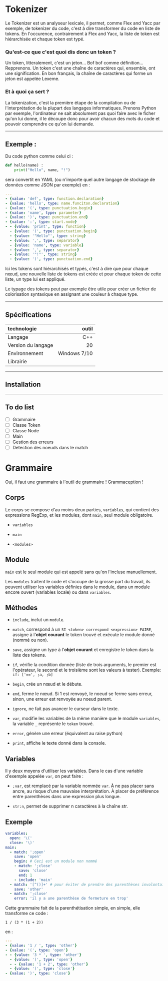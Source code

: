 # Tokenizer

Le Tokenizer est un analyseur lexicale, il permet, comme Flex and Yacc par exemple, de tokenizer du code, c'est à dire transformer du code en liste de tokens. En l'occurence, contrairement à Flex and Yacc, la liste de token est hiérarchisée et chaque token est typé.

### Qu'est-ce que c'est quoi dis donc un token ?

Un token, litteralement, c'est un jeton... Bof bof comme définition... Repprenons. Un token c'est une chaîne de caractères qui, ensemble, ont une signification. En bon français, la chaîne de caractères qui forme un jeton est appelée Lexeme.

### Et à quoi ça sert ?

La tokenization, c'est la première étape de la compilation ou de l'interprétation de la plupart des langages informatiques. Prenons Python par exemple, l'ordinateur ne sait absolument pas quoi faire avec le ficher qu'on lui donne, il le découpe donc pour avoir chacun des mots du code et pouvoir comprendre ce qu'on lui demande.

---

## Exemple :

Du code python comme celui ci :

```python
def hello(name) :
    print("Hello", name, "!")
```

sera convertit en YAML (ou n'importe quel autre langage de stockage de données comme JSON par exemple) en :

```yaml
---
- {value: 'def', type: function.declaration}
- {value: 'hello', type: name.funciton.declaration}
- {value: '(', type: punctuation.begin}
- {value: 'name', type: parameter}
- {value: ')', type: punctuation.end}
- {value: ':', type: start.node}
- - {value: 'print', type: function}
  - {value: '(', type: punctuation.begin}
  - {value: '"Hello"', type: string}
  - {value: ',', type: separator}
  - {value: 'name', type: variable}
  - {value: ',', type: separator}
  - {value: '"!"', type: string}
  - {value: ')', type: punctuation.end}
```

Ici les tokens sont hiérarchisés et typés, c'est à dire que pour chaque nœud, une nouvelle liste de tokens est créée et pour chaque token de cette liste, un type lui est appliqué.

Le typage des tokens peut par exemple être utile pour créer un fichier de colorisation syntaxique en assignant une couleur à chaque type.

---

## Spécifications

| technologie                  |        outil |
|:---------------------------- |-------------:|
| Langage                      |          C++ |
| Version du langage           |           20 |
| Environnement                | Windows 7/10 |
| Librairie                    |              |

---

## Installation

---

## To do list

- [ ] Grammaire
- [ ] Classe Token
- [ ] Classe Node
- [ ] Main
- [ ] Gestion des erreurs
- [ ] Detection des noeuds dans le match

# Grammaire

Oui, il faut une grammaire à l'outil de grammaire ! Grammaception !

## Corps

Le corps se compose d'au moins deux parties, `variables`, qui contient des expressions RegExp, et les modules, dont `main`, seul module obligatoire.

- `variables`

- `main`

- `<modules>`

## Module

`main` est le seul module qui est appelé sans qu'on l'incluse manuellement.

Les `modules` traitent le code et s'occupe de la grosse part du travail, ils peuvent utiliser les variables définies dans le module, dans un module encore ouvert (variables locale) ou dans `variables`.

## Méthodes

- `include`, inclut un `module`.

- `match`, correspond à un `SI <token> correspond <expression> FAIRE`, assigne à l'**objet courant** le token trouvé et exécute le module donné (nommé ou non).

- `save`, assigne un type à l'**objet courant** et enregistre le token dans la liste des tokens.

- `if`, vérifie la condition donnée (liste de trois arguments, le premier est l'opérateur, le second et le troisième sont les valeurs à tester). Exemple: `if: ['==', ;a, ;b]`

- `begin`, crée un nœud et le débute.

- `end`, ferme le nœud. Si 1 est renvoyé, le noeud se ferme sans erreur, sinon, une erreur est renvoyée au noeud parent.

- `ignore`, ne fait pas avancer le curseur dans le texte.

- `var`, modifie les variables de la même manière que le module `variables`, la variable `_` représente le `token` trouvé.

- `error`, génère une erreur (équivalent au raise python)

- `print`, affiche le texte donné dans la console.

## Variables

Il y deux moyens d'utiliser les variables. Dans le cas d'une variable d'exemple appelée `var`, on peut faire :

- `;var`, est remplacé par la variable nommée `var`. À ne pas placer sans ancre, au risque d'une mauvaise interprétation. À placer de préférence entre parenthèses dans une expression plus longue.

- `str:n`, permet de supprimer n caractères à la chaîne str.

## Exemple

```yaml
variables:
  open: '\('
  close: '\)'
main:
  - match: ';open'
    save: 'open'
    begin: # Ceci est un module non nommé
    - match: ';close'
      save: 'close'
      end: 1
    - include: 'main'
  - match: '[^()]+' # pour éviter de prendre des parenthèses involontairement
    save: 'other'
  - match: ';close'
    error: 'il y a une parenthèse de fermeture en trop'
```

Cette grammaire fait de la parenthétisation simple, en simple, elle transforme ce code :

```
1 / (3 * (1 + 2))
```

en :

```yaml
---
- {value: '1 / ', type: 'other'}
- {value: '(', type: 'open'}
- - {value: '3 * ', type: 'other'}
  - {value: '(', type: 'open'}
  - - {value: '1 + 2', type: 'other'}
  - {value: ')', type: 'close'}
- {value: ')', type: 'close'}
```
